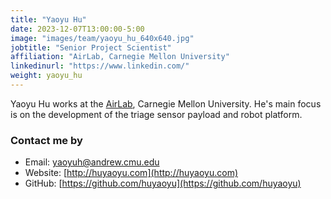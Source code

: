 ```yaml
---
title: "Yaoyu Hu"
date: 2023-12-07T13:00:00-5:00
image: "images/team/yaoyu_hu_640x640.jpg"
jobtitle: "Senior Project Scientist"
affiliation: "AirLab, Carnegie Mellon University"
linkedinurl: "https://www.linkedin.com/"
weight: yaoyu_hu
---
```


Yaoyu Hu works at the [AirLab](https://theairlag.org), Carnegie Mellon University. He's main focus is on the development of the triage sensor payload and robot platform.

### Contact me by ###

- Email: yaoyuh@andrew.cmu.edu
- Website: [http://huyaoyu.com](http://huyaoyu.com)
- GitHub: [https://github.com/huyaoyu](https://github.com/huyaoyu)